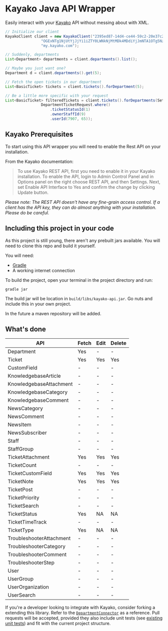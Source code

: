# Kayako Java API Wrapper
Easily interact with your [Kayako](http://kayako.com) API without messing about with XML.


```java
// Initialize our client
KayakoClient client = new KayakoClient("2395ed87-14d4-ce44-59c2-20e37c2ced1a",
				"OGExNTg1NjUtYjJjYi1iZTY0LWNkNjMtMDk4MDdiYjJmNTA1OTg5NzUwMGItNjc4Ni1iMTM0LTFkMDUtZDY4NWE2ZjQ5YTc4",
                "my.kayako.com");

// Suddenly, departments
List<Department> departments = client.departments().list();

// Maybe you just want one?
Department d = client.departments().get(5);

// Fetch the open tickets in our department
List<BasicTicket> tickets = client.tickets().forDepartment(5);

// Be a little more specific with your request
List<BasicTicket> filteredTickets = client.tickets().forDepartments(Sets.newHashSet(1, 2, 3), 
				DepartmentTicketRequest.where()
					.ticketStatusId(1)
					.ownerStaffId(9)
					.userId(7907, 65));

```

## Kayako Prerequisites
To start using this API wrapper you will need to enable the Rest API on your installation.

From the Kayako documentation:
> To use Kayako REST API, first you need to enable it in your Kayako installation. To enable the API, login to Admin Control Panel and in Options panel on the right choose REST API, and then Settings. Next, set Enable API Interface to Yes and confirm the change by clicking Update button.

*Please note: The REST API doesn't have any fine-grain access control. If a client has the API key, they can do almost anything with your installation. Please do be careful.*

## Including this project in your code
As this project is still young, there aren't any prebuilt jars available. You will need to clone this repo and build it yourself.

You will need:

 * [Gradle](http://www.gradle.org/)
 * A working internet connection
 
To build the project, open your terminal in the project directory and run:

	gradle jar
	
The build jar will be location in `build/libs/kayako-api.jar`. Go nuts and include this in your own project.

In the future a maven repository will be added.

## What's done

| API | Fetch | Edit | Delete |
| --- | ----- | ---- | ------ |
| Department | Yes | - | - |
| Ticket | Yes | Yes | Yes |
| CustomField | - | - | - |
| KnowledgebaseArticle | - | - | -  |
| KnowledgebaseAttachment | - | - | - |
| KnowledgebaseCategory | - | - | - |
| KnowledgebaseComment | - | - | - |
| NewsCategory | - | - | - |
| NewsComment | - | - | - |
| NewsItem | - | - | - |
| NewsSubscriber | - | - | - |
| Staff | - | - | - |
| StaffGroup | - | - | - |
| TicketAttachment | Yes | Yes | Yes |
| TicketCount | - | - | - |
| TicketCustomField | Yes | Yes | Yes |
| TicketNote | Yes | Yes | Yes |
| TicketPost | - | - | - |
| TicketPriority | - | - | - |
| TicketSearch | - | - | - |
| TicketStatus | Yes | NA | NA |
| TicketTimeTrack | - | - | - |
| TicketType | Yes | NA | NA |
| TroubleshooterAttachment | - | - | - |
| TroubleshooterCategory | - | - | - |
| TroubleshooterComment | - | - | - |
| TroubleshooterStep | - | - | - |
| User | - | - | - |
| UserGroup | - | - | - |
| UserOrganization | - | - | - |
| UserSearch | - | - | - |

If you're a developer looking to integrate with Kayako, consider forking a extending this library. Refer to the [`DepartmentConnector`](https://github.com/penguinboy/kayako-api/blob/master/src/main/java/org/penguin/kayako/DepartmentConnector.java) as a reference. Pull requests will be accepted, provided they also include unit tests (see [existing unit tests](https://github.com/penguinboy/kayako-api/tree/master/src/test/java/org/penguin/kayako)) and fit with the current project structure.
